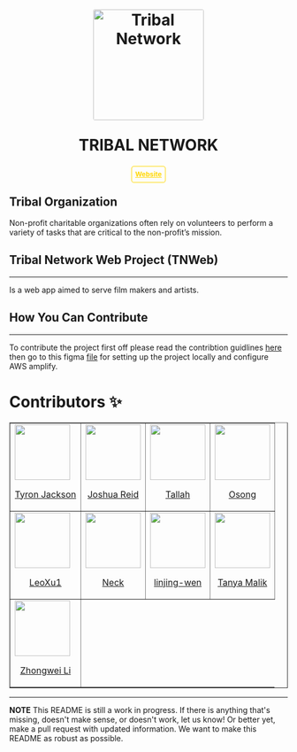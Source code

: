<h1 align='center'><img src='https://avatars.githubusercontent.com/u/63391280?v=4' alt='Tribal Network' style='border-radius: 3px' width='200px'><p>TRIBAL NETWORK</p><a href='https://tribalnetwork.org/' target='_blank' style='font-size: 12px; border: 1px solid gold; padding: 0.4rem; border-radius: 4px; color: gold; margin: 4px'>Website</a></h1>

## Tribal Organization

Non-profit charitable organizations often rely on volunteers to perform a variety of tasks that are critical to the non-profit’s mission.

## Tribal Network Web Project (TNWeb)

---
Is a web app aimed to serve film makers and artists.

## How You Can Contribute

---
To contribute the project first off please read the contribtion guidlines [here]("#") then go to this figma [file](https://www.figma.com/file/h0j3Qvvvng6H6YFN3g56wb/Fork%2C-Clone%2C-and-Configure-Amplify?node-id=0%3A1) for setting up the project locally and configure AWS amplify.

# Contributors ✨

<table border='1px'><tr><td><a href="https://github.com/tribalteams" target="_blank"><img src='https://avatars.githubusercontent.com/u/66889079?v=4' alt='' width='100px'><p align='center'>Tyron Jackson</p></a></td><td><a href="https://github.com/jreid2454" target="_blank"><img src='https://github.com/jreid2454.png' alt='' width='100px'><p align='center'>Joshua Reid</p></a></td><td><a href="https://github.com/twillisdev" target="_blank"><img src='https://avatars.githubusercontent.com/u/73906599?v=4' alt='' width='100px'><p align='center'>Tallah</p></a></td><td><a href="https://github.com/Osong-Michael" target="_blank"><img src='https://avatars.githubusercontent.com/u/38656549?v=4' alt='' width='100px'><p align='center'>Osong</p></a></td></tr><!-- 2 --><tr><td><a href="https://github.com/LeoXu1" target="_blank"><img src='https://avatars.githubusercontent.com/u/15039674?v=4' alt='' width='100px'><p align='center'>LeoXu1</p></a></td><td><a href="https://github.com/Nechir-89" target="_blank"><img src='https://avatars.githubusercontent.com/u/66407817?v=4' alt='' width='100px'><p align='center'>Neck</p></a></td><td><a href="https://github.com/linjing-wen" target="_blank"><img src='https://avatars.githubusercontent.com/u/84493509?v=4' alt='' width='100px'><p align='center'>linjing-wen</p></a></td><td><a href="https://github.com/tmalik8" target="_blank"><img src='https://avatars.githubusercontent.com/u/67351502?v=4' alt='' width='100px'><p align='center'>Tanya Malik</p></a></td></tr><!-- 3 --><tr><td><a href="https://github.com/ZhongweiL" target="_blank"><img src='https://avatars.githubusercontent.com/u/43942535?v=4' alt='' width='100px'><p align='center'>Zhongwei Li</p></a></td></tr></table>

---

**NOTE** This README is still a work in progress. If there is anything that's missing, doesn't make sense, or doesn't work, let us know! Or better yet, make a pull request with updated information. We want to make this README as robust as possible.
